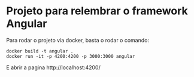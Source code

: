 # Projeto para relembrar o framework Angular

Para rodar o projeto via docker, basta o rodar o comando: 
```
docker build -t angular .
docker run -it -p 4200:4200 -p 3000:3000 angular
```

E abrir a pagina http://localhost:4200/